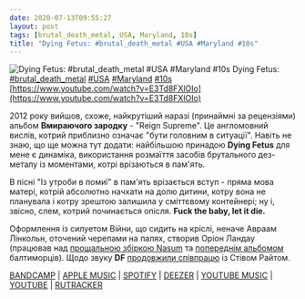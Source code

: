 ```yaml
---
date: 2020-07-13T09:55:27
layout: post
tags: [brutal_death_metal, USA, Maryland, 10s]
title: "Dying Fetus: #brutal_death_metal #USA #Maryland #10s"
---
```

![Dying Fetus: #brutal_death_metal #USA #Maryland #10s](https://i.ytimg.com/vi/E3Td8FXlOIo/hqdefault.jpg)
Dying Fetus: [#brutal_death_metal](/tags/#brutal_death_metal) [#USA](/tags/#USA) [#Maryland](/tags/#Maryland) [#10s](/tags/#10s) [https://www.youtube.com/watch?v=E3Td8FXlOIo](https://www.youtube.com/watch?v=E3Td8FXlOIo)

2012 року вийшов, схоже, найкрутіший наразі (принаймні за рецензіями) альбом **Вмираючого зародку** - &quot;Reign Supreme&quot;. Це англомовний вислів, котрий приблизно означає &quot;бути головним в ситуації&quot;. Навіть не знаю, що ще можна тут додати: найбільшою принадою **Dying Fetus** для мене є динаміка, використання розмаїття засобів брутального дез-металу із моментами, котрі врізаються в пам&#39;ять.

В пісні &quot;Із утроби в помиї&quot; в пам&#39;ять врізається вступ - пряма мова матері, котрій абсолютно начхати на долю дитини, котру вона не планувала і котру зрештою залишила у сміттєвому контейнері; ну і, звісно, слем, котрий починається опісля. __Fuck the baby, let it die.__

Оформлення із силуетом Війни, що сидить на кріслі, неначе Авраам Лінкольн, оточений черепами на палях, створив Оріон Ландау (працював над [прощальною збіркою Nasum](/2019-12-31-nasum--grindcore-sweden-90s) та [попереднім альбомом](/2020-06-15-dying-fetus--death-metal-brutal-death-metal-usa) балтиморців). Щодо звуку **DF** [продовжили співпрацю](/2020-06-15-dying-fetus--death-metal-brutal-death-metal-usa) із Стівом Райтом.

[BANDCAMP](https://dyingfetus.bandcamp.com/album/reign-supreme-deluxe-edition) \| [APPLE MUSIC](https://music.apple.com/us/album/reign-supreme/523191150) \| [SPOTIFY](https://open.spotify.com/album/6SGhbpz7boAiDk9CotSDSD) \| [DEEZER](https://www.deezer.com/album/3253221?utm_source=deezer&amp;utm_content=album-3253221&amp;utm_term=1601611822_1594622980&amp;utm_medium=web) \| [YOUTUBE MUSIC](https://music.youtube.com/playlist?list=OLAK5uy_lXQTyCtTLnsF8AvvOheOyhEzCXB3xZAfw) \| [YOUTUBE](https://www.youtube.com/playlist?list=OLAK5uy_n-JWM4H1ojnu3KozEXVjFuo4sCr7fWt7A) \| [RUTRACKER](https://rutracker.org/forum/viewtopic.php?t=4715711)